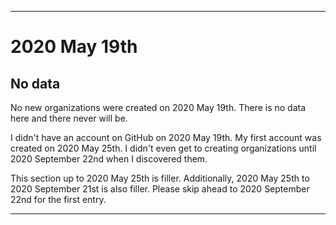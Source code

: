 
***

# 2020 May 19th

## No data

No new organizations were created on 2020 May 19th. There is no data here and there never will be.

I didn't have an account on GitHub on 2020 May 19th. My first account was created on 2020 May 25th. I didn't even get to creating organizations until 2020 September 22nd when I discovered them.

This section up to 2020 May 25th is filler. Additionally, 2020 May 25th to 2020 September 21st is also filler. Please skip ahead to 2020 September 22nd for the first entry.

***
